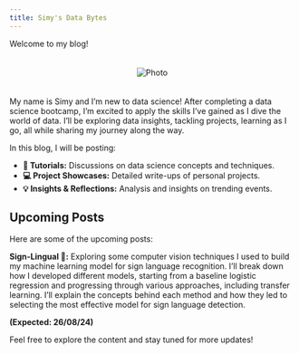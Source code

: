 ```yaml
---
title: Simy's Data Bytes
---
```


Welcome to my blog!

<div style="text-align: center;">
  <img src="{{ site.baseurl }}/assets/index/cover_photo.jpg" alt="Photo" style="max-width: 50%; height: auto; margin: 20px 0;">
</div>

My name is Simy and I’m new to data science! After completing a data science bootcamp, I’m excited to apply the skills I’ve gained as I dive the world of data. I’ll be exploring data insights, tackling projects, learning as I go, all while sharing my journey along the way. 

In this blog, I will be posting:

- **📖 Tutorials:** Discussions on data science concepts and techniques.
- **💻 Project Showcases:** Detailed write-ups of personal projects.
- **💡 Insights & Reflections:** Analysis and insights on trending events.

## Upcoming Posts

Here are some of the upcoming posts:
  
**Sign-Lingual 👐:** Exploring some computer vision techniques I used to build my machine learning model for sign language recognition. I’ll break down how I developed different models, starting from a baseline logistic regression and progressing through various approaches, including transfer learning. I’ll explain the concepts behind each method and how they led to selecting the most effective model for sign language detection.

**(Expected: 26/08/24)**

Feel free to explore the content and stay tuned for more updates!
